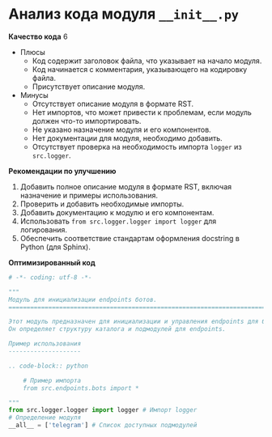 # Анализ кода модуля `__init__.py`

**Качество кода**
6
-  Плюсы
    - Код содержит заголовок файла, что указывает на начало модуля.
    - Код начинается с комментария, указывающего на кодировку файла.
    - Присутствует описание модуля.
-  Минусы
    - Отсутствует описание модуля в формате RST.
    - Нет импортов, что может привести к проблемам, если модуль должен что-то импортировать.
    - Не указано назначение модуля и его компонентов.
    - Нет документации для модуля, необходимо добавить.
    - Отсутствует проверка на необходимость импорта `logger` из `src.logger`.

**Рекомендации по улучшению**
1. Добавить полное описание модуля в формате RST, включая назначение и примеры использования.
2. Проверить и добавить необходимые импорты.
3. Добавить документацию к модулю и его компонентам.
4. Использовать `from src.logger.logger import logger` для логирования.
5. Обеспечить соответствие стандартам оформления docstring в Python (для Sphinx).

**Оптимизированный код**
```python
# -*- coding: utf-8 -*-

"""
Модуль для инициализации endpoints ботов.
=========================================================================================

Этот модуль предназначен для инициализации и управления endpoints для ботов.
Он определяет структуру каталога и подмодулей для endpoints.

Пример использования
--------------------

.. code-block:: python

    # Пример импорта
    from src.endpoints.bots import *

"""
from src.logger.logger import logger # Импорт logger
# Определение модуля
__all__ = ['telegram'] # Список доступных подмодулей
```